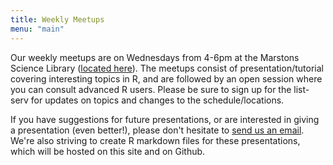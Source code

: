 ```yaml
---
title: Weekly Meetups
menu: "main"
---
```


Our weekly meetups are on Wednesdays from 4-6pm at the Marstons Science Library ([located here](https://www.google.com/maps/place/UF+Marston+Science+Library/@29.6480995,-82.3462533,17z/data=!3m1!4b1!4m5!3m4!1s0x88e8a39d475abd77:0xa84d77bf04354a1e!8m2!3d29.6480995!4d-82.3440646)). The meetups consist of presentation/tutorial covering interesting topics in R, and are followed by an open session where you can consult advanced R users. Please be sure to sign up for the list-serv for updates on topics and changes to the schedule/locations.

If you have suggestions for future presentations, or are interested in giving a presentation (even better!), please don't hesitate to [send us an email](mailto:jjmillar@ufl.edu%3Cmailto:jjmillar@ufl.edu). We're also striving to create R markdown files for these presentations, which will be hosted on this site and on Github.